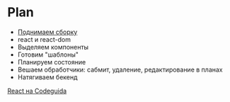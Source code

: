 # Plan

- [Поднимаем сборку](https://github.com/facebook/create-react-app#create-react-app-)
- react и react-dom
- Выделяем компоненты
- Готовим "шаблоны"
- Планируем состояние
- Вешаем обработчики: сабмит, удаление, редактирование в планах
- Натягиваем бекенд

[React на Codeguida](https://codeguida.com/post/1304)
